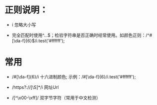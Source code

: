 # 正则说明：

  * i  忽略大小写

  * 完全匹配时使用^...$；检验字符串是否正确时经常使用。如颜色正则：/^#[\da-f]{6}$/i.test('#ffffff');

# 常用
  
  * /#[\da-f]{6}/i 十六进制颜色; 示例：/#[\da-f]{6}/i.test('#ffffff');

  * /https?://[\S]*/i  网址Url

  * /[^\x00-\xff]/  双字节字符（常用于中文检测）

